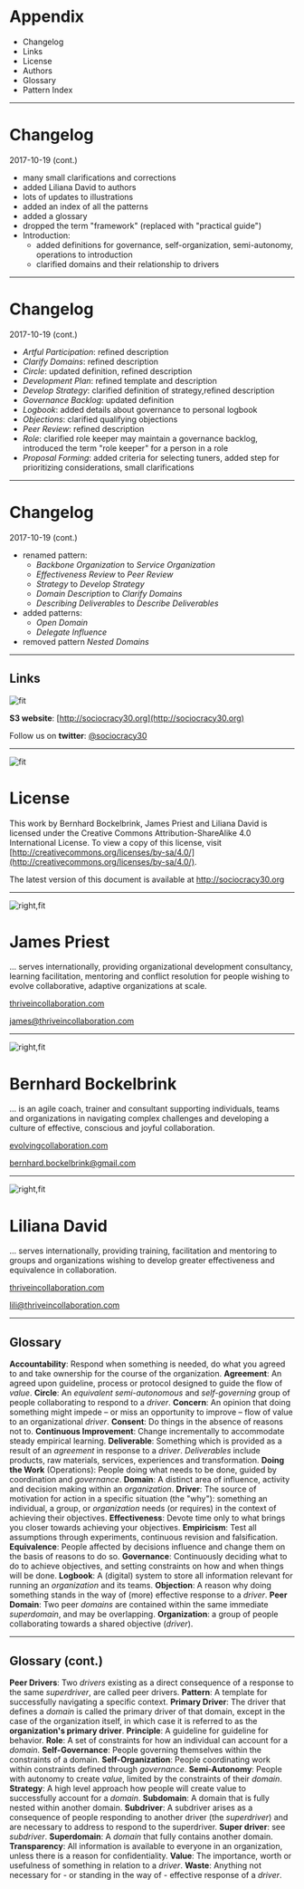 # Appendix


* Changelog
* Links
* License
* Authors
* Glossary
* Pattern Index

---

# Changelog

2017-10-19 (cont.)

- many small clarifications and corrections
- added Liliana David to authors
- lots of updates to illustrations
- added an index of all the patterns
- added a glossary
- dropped the term "framework" (replaced with "practical guide")
- Introduction:
    - added definitions for governance, self-organization, semi-autonomy, operations to introduction
    - clarified domains and their relationship to drivers

---

# Changelog

2017-10-19 (cont.)

- _Artful Participation_: refined description
- _Clarify Domains_: refined description
- _Circle_: updated definition, refined description
- _Development Plan_: refined template and description
- _Develop Strategy_: clarified definition of strategy,refined description
- _Governance Backlog_: updated definition
- _Logbook_: added details about governance to personal logbook
- _Objections_: clarified qualifying objections
- _Peer Review_: refined description
- _Role_: clarified role keeper may maintain a governance backlog, introduced the term "role keeper" for a person in a role
- _Proposal Forming_: added criteria for selecting tuners, added step for prioritizing considerations, small clarifications

---

# Changelog

2017-10-19 (cont.)

- renamed pattern: 
    - _Backbone Organization_ to _Service Organization_
    - _Effectiveness Review_ to _Peer Review_
    - _Strategy_ to _Develop Strategy_
    - _Domain Description_ to _Clarify Domains_ 
    - _Describing Deliverables_ to _Describe Deliverables_
- added patterns:
    - _Open Domain_
    - _Delegate Influence_
- removed pattern _Nested Domains_

---

## Links

![fit](img/framework/logo.png)

**S3 website**: [http://sociocracy30.org](http://sociocracy30.org)

Follow us on **twitter**: [@sociocracy30](http://twitter.com/@sociocracy30)

---

![fit](img/framework/logo.png)

# License

This work by Bernhard Bockelbrink, James Priest and Liliana David is licensed under the Creative Commons Attribution-ShareAlike 4.0 International License. To view a copy of this license, visit 
[http://creativecommons.org/licenses/by-sa/4.0/](http://creativecommons.org/licenses/by-sa/4.0/).

The latest version of this document is available at 
<http://sociocracy30.org>

---

![right,fit](img/james-round.png)

# James Priest
... serves internationally, providing organizational development consultancy, learning facilitation, mentoring and conflict resolution for people wishing to evolve collaborative, adaptive organizations at scale.

[thriveincollaboration.com](http://thriveincollaboration.com)

[james@thriveincollaboration.com](mailto:james@thriveincollaboration.com)

---

![right,fit](img/bernhard-round.png)

# Bernhard Bockelbrink 

... is an agile coach, trainer and consultant supporting individuals, teams and organizations in navigating complex challenges and developing a culture of effective, conscious and joyful collaboration.

[evolvingcollaboration.com](http://evolvingcollaboration.com)

[bernhard.bockelbrink@gmail.com](mailto:bernhard.bockelbrink@gmail.com)

---

![right,fit](img/lili-round-transparent.png)

# Liliana David

... serves internationally, providing training, facilitation and mentoring to groups and organizations wishing to develop greater effectiveness and equivalence in collaboration.

[thriveincollaboration.com](http://thriveincollaboration.com)

[lili@thriveincollaboration.com](mailto:lili@thriveincollaboration.com)

--- 

## Glossary

**Accountability**: Respond when something is needed, do what you agreed to and take ownership for the course of the organization.
**Agreement**: An agreed upon guideline, process or protocol designed to guide the flow of _value_.
**Circle**: An _equivalent_ _semi-autonomous_ and _self-governing_ group of people collaborating to respond to a _driver_.
**Concern**: An opinion that doing something might impede – or miss an opportunity to improve – flow of value to an organizational _driver_.
**Consent**: Do things in the absence of reasons not to.
**Continuous Improvement**: Change incrementally to accommodate steady empirical learning.
**Deliverable**: Something which is provided as a result of an _agreement_ in response to a _driver_. _Deliverables_ include products, raw materials, services, experiences and transformation.
**Doing the Work** (Operations): People doing what needs to be done, guided by coordination and _governance_.
**Domain**: A distinct area of influence, activity and decision making within an _organization_.
**Driver**: The source of motivation for action in a specific situation (the "why"): something an individual, a group, or _organization_ needs (or requires) in the context of achieving their objectives.
**Effectiveness**: Devote time only to what brings you closer towards achieving your objectives.
**Empiricism**: Test all assumptions through experiments, continuous revision and falsification.
**Equivalence**: People affected by decisions influence and change them on the basis of reasons to do so.
**Governance**: Continuously deciding what to do to achieve objectives, and setting constraints on how and when things will be done.
**Logbook**: A (digital) system to store all information relevant for running an _organization_ and its teams. 
**Objection**: A reason why doing something stands in the way of (more) effective response to a _driver_.
**Peer Domain**: Two peer _domains_ are contained within the same immediate _superdomain_, and may be overlapping.
**Organization**: a group of people collaborating towards a shared objective (_driver_).

---

## Glossary (cont.)

**Peer Drivers**: Two _drivers_ existing as a direct consequence of a response to the same _superdriver_, are called peer drivers.
**Pattern**: A template for successfully navigating a specific context.
**Primary Driver**: The driver that defines a _domain_ is called the primary driver of that domain, except in the case of the organization itself, in which case it is referred to as the **organization's primary driver**.
**Principle**: A guideline for guideline for behavior.
**Role**: A set of constraints for how an individual can account for a _domain_.
**Self-Governance**: People governing themselves within the constraints of a domain. 
**Self-Organization**: People coordinating work within constraints defined through _governance_.
**Semi-Autonomy**: People with autonomy to create _value_, limited by the constraints of their _domain_.
**Strategy**: A high level approach how people will create value to successfully account for a _domain_.
**Subdomain**: A domain that is fully nested within another domain.
**Subdriver**: A subdriver arises as a consequence of people responding to another driver (the _superdriver_) and are necessary to address to respond to the superdriver. 
**Super driver**: see _subdriver_.
**Superdomain**: A _domain_ that fully contains another domain. 
**Transparency**: All information is available to everyone in an organization, unless there is a reason for confidentiality.
**Value**: The importance, worth or usefulness of something in relation to a _driver_.
**Waste**: Anything not necessary for - or standing in the way of - effective response of a _driver_.

